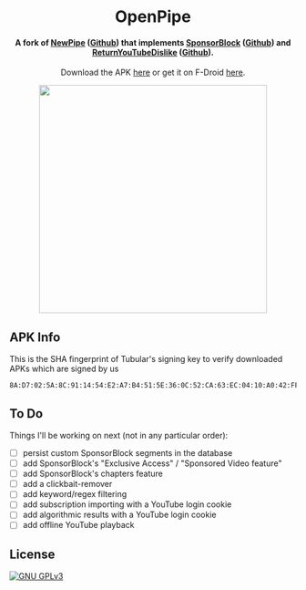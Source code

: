 <h1 align="center"><b>OpenPipe</b></h2>
<h4 align="center">A fork of <a href="https://newpipe.net/">NewPipe</a> (<a href="https://github.com/TeamNewPipe/NewPipe/">Github</a>) that implements <a href="https://sponsor.ajay.app/">SponsorBlock</a> (<a href="https://github.com/ajayyy/SponsorBlock/">Github</a>) and <a href="https://www.returnyoutubedislike.com/">ReturnYouTubeDislike</a> (<a href="https://github.com/Anarios/return-youtube-dislike/">Github</a>).</h4>
<p align="center">Download the APK <a href="https://github.com/polymorphicshade/Tubular/releases/latest">here</a> or get it on F-Droid <a href="https://f-droid.org/packages/org.polymorphicshade.tubular/">here</a>.</p>
<p align="center"><img src="doc/gif/preview_01.gif" width="400"></p>

## APK Info

This is the SHA fingerprint of Tubular's signing key to verify downloaded APKs which are signed by us
```
8A:D7:02:5A:8C:91:14:54:E2:A7:B4:51:5E:36:0C:52:CA:63:EC:04:10:A0:42:FF:46:E9:AD:05:B5:09:E1:87
```

## To Do
Things I'll be working on next (not in any particular order):
- [ ] persist custom SponsorBlock segments in the database
- [ ] add SponsorBlock's "Exclusive Access" / "Sponsored Video feature"
- [ ] add SponsorBlock's chapters feature
- [ ] add a clickbait-remover
- [ ] add keyword/regex filtering
- [ ] add subscription importing with a YouTube login cookie
- [ ] add algorithmic results with a YouTube login cookie
- [ ] add offline YouTube playback

## License
[![GNU GPLv3](https://www.gnu.org/graphics/gplv3-127x51.png)](https://www.gnu.org/licenses/gpl-3.0.en.html)
